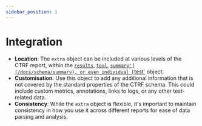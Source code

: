 ```yaml
---
sidebar_position: 1
---
```


# Integration

- **Location**: The `extra` object can be included at various levels of the CTRF report, within the [`results`](/docs/schema/results), [`tool`](/docs/schema/tool), [`summary'](/docs/schema/summary), or even individual [`test`](/docs/schema/test) object.
- **Customisation**: Use this object to add any additional information that is not covered by the standard properties of the CTRF schema. This could include custom metrics, annotations, links to logs, or any other test-related data.
- **Consistency**: While the `extra` object is flexible, it's important to maintain consistency in how you use it across different reports for ease of data parsing and analysis.